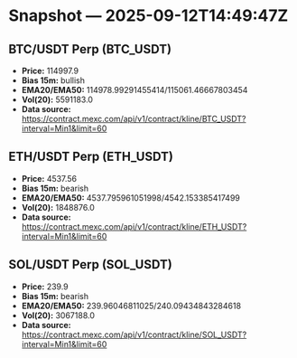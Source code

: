 # Snapshot — 2025-09-12T14:49:47Z

## BTC/USDT Perp (BTC_USDT)
- **Price:** 114997.9
- **Bias 15m:** bullish
- **EMA20/EMA50:** 114978.99291455414/115061.46667803454
- **Vol(20):** 5591183.0
- **Data source:** https://contract.mexc.com/api/v1/contract/kline/BTC_USDT?interval=Min1&limit=60

## ETH/USDT Perp (ETH_USDT)
- **Price:** 4537.56
- **Bias 15m:** bearish
- **EMA20/EMA50:** 4537.795961051998/4542.153385417499
- **Vol(20):** 1848876.0
- **Data source:** https://contract.mexc.com/api/v1/contract/kline/ETH_USDT?interval=Min1&limit=60

## SOL/USDT Perp (SOL_USDT)
- **Price:** 239.9
- **Bias 15m:** bearish
- **EMA20/EMA50:** 239.96046811025/240.09434843284618
- **Vol(20):** 3067188.0
- **Data source:** https://contract.mexc.com/api/v1/contract/kline/SOL_USDT?interval=Min1&limit=60
